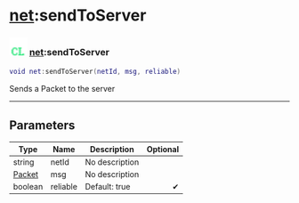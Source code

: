 # [net](../net/README.md):sendToServer

### <img src="../../.gitbook/assets/client.png" width="32" height="32" /> [net](../net/README.md):sendToServer

```lua
void net:sendToServer(netId, msg, reliable)
```

Sends a Packet to the server<br>

-----------------
## Parameters

| Type   | Name | Description | Optional |
| ------ | ---- | ----------- | -------: |
| string | netId | No description |  |
| [Packet](../packet/README.md) | msg | No description |  |
| boolean | reliable | Default: true | ✔ |
